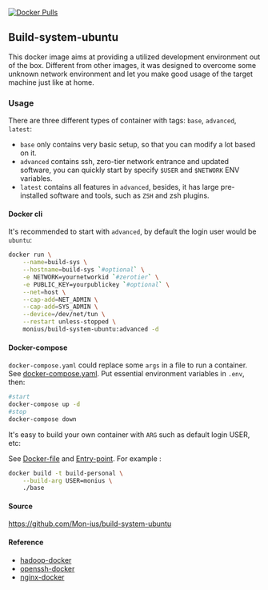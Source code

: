 [![Docker Pulls](https://badgen.net/docker/pulls/monius/build-system-ubuntu)](https://hub.docker.com/r/monius/build-system-ubuntu)

## Build-system-ubuntu

This docker image aims at providing a utilized development environment out of the box. Different from other images, it was designed to overcome some unknown network environment and let you make good usage of the target machine just like at home.

### Usage

There are three different types of container with tags: `base`, `advanced`, `latest`:

- `base` only contains very basic setup, so that you can modify a lot based on it.
- `advanced` contains ssh, zero-tier network entrance and updated software, you can quickly start by specify `$USER` and `$NETWORK` ENV variables.
- `latest` contains all features in `advanced`, besides, it has large pre-installed software and tools, such as `ZSH` and zsh plugins.

#### Docker cli

It's recommended to start with `advanced`, by default the login user would be `ubuntu`:

```bash
docker run \
    --name=build-sys \
    --hostname=build-sys `#optional` \
    -e NETWORK=yournetworkid `#zerotier` \
    -e PUBLIC_KEY=yourpublickey `#optional` \
    --net=host \
    --cap-add=NET_ADMIN \
    --cap-add=SYS_ADMIN \
    --device=/dev/net/tun \
    --restart unless-stopped \
    monius/build-system-ubuntu:advanced -d
```

#### Docker-compose

`docker-compose.yaml` could replace some `args` in a file to run a container. See [docker-compose.yaml](https://github.com/Mon-ius/build-system-ubuntu/blob/master/personal/Dockerfile). Put essential environment variables in `.env`, then:

```bash
#start
docker-compose up -d
#stop
docker-compose down
```

It's easy to build your own container with `ARG` such as default login USER, etc:

See [Docker-file](https://github.com/Mon-ius/build-system-ubuntu/blob/master/personal/Dockerfile) and [Entry-point](https://github.com/Mon-ius/build-system-ubuntu/blob/master/personal/entrypoint.sh). For example :

```bash
docker build -t build-personal \
    --build-arg USER=monius \
    ./base
```

#### Source

https://github.com/Mon-ius/build-system-ubuntu

#### Reference

- [hadoop-docker](https://github.com/sequenceiq/hadoop-docker)
- [openssh-docker](https://github.com/linuxserver/docker-openssh-server)
- [nginx-docker](https://github.com/nginxinc/docker-nginx)
